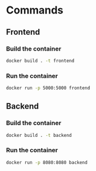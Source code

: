 # Commands

## Frontend

### Build the container

```bash
docker build . -t frontend
```

### Run the container

```bash
docker run -p 5000:5000 frontend
```

## Backend

### Build the container

```bash
docker build . -t backend
```

### Run the container

```bash
docker run -p 8080:8080 backend
```
